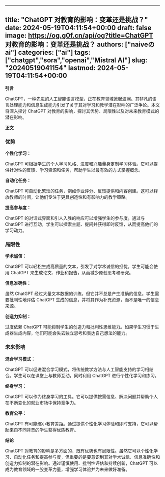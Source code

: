 
---
title: "ChatGPT 对教育的影响：变革还是挑战？"
date: 2024-05-19T04:11:54+00:00
draft: false
image: https://og.g0f.cn/api/og?title=ChatGPT 对教育的影响：变革还是挑战？
authors: ["naiveのai"]
categories: ["ai"]
tags: ["chatgpt","sora","openai","Mistral AI"]
slug: "20240519041154"
lastmod: 2024-05-19T04:11:54+00:00
---
**引言**

ChatGPT，一种先进的人工智能语言模型，正在教育领域掀起波澜。其非凡的语言处理能力和信息生成能力引发了关于其对学习和教学潜在影响的广泛争论。本文将深入探讨 ChatGPT 对教育的影响，探讨其优势、局限性以及对未来教育模式的潜在影响。

**正文**

### 优势

**个性化学习：**

ChatGPT 可根据学生的个人学习风格、进度和兴趣量身定制学习体验。它可以提供针对性的反馈、学习资源和任务，帮助学生以最有效的方式掌握概念。

**自动化任务：**

ChatGPT 可自动化繁琐的任务，例如作业评分、反馈提供和内容创建。这可以释放教师的时间，让他们专注于更具创造性和有影响力的教学策略。

**提高参与度：**

ChatGPT 的对话式界面和引人入胜的响应可以增强学生的参与度。通过与 ChatGPT 进行互动，学生可以探索主题、提问并获得即时反馈，从而提高他们的学习动力。

### 局限性

**学术诚信：**

ChatGPT 可以轻松生成高质量的文本，引发了对学术诚信的担忧。学生可能会使用 ChatGPT 来生成论文、作业和报告，从而减少原创思考和研究。

**信息准确性：**

虽然 ChatGPT 经过大量文本数据的训练，但它并不总是产生准确的信息。学生需要批判性地评估 ChatGPT 生成的信息，并将其作为补充资源，而不是唯一的信息来源。

**创造力抑制：**

过度依赖 ChatGPT 可能抑制学生的创造力和批判性思维能力。如果学生习惯于生成器生成内容，他们可能会失去独立思考和表达自己想法的能力。

### 未来影响

**混合学习模式：**

ChatGPT 可以促进混合学习模式，将传统教学方法与人工智能支持的学习相结合。学生可以在课堂上与教师互动，同时利用 ChatGPT 进行个性化学习和练习。

**终身学习：**

ChatGPT 可以作为终身学习的工具。它可以提供按需信息、解决问题并帮助个人在不断变化的就业市场中保持竞争力。

**教育公平：**

ChatGPT 有可能缩小教育差距。通过提供个性化学习体验和即时支持，它可以帮助来自不同背景的学生获得优质教育。

**结论**

ChatGPT 对教育的影响是多方面的，既有优势也有局限性。虽然它可以个性化学习、自动化任务和提高参与度，但重要的是要意识到其对学术诚信、信息准确性和创造力抑制的潜在影响。通过谨慎使用、批判性评估和持续创新，ChatGPT 可以成为教育领域的一股变革力量，增强学习体验并为未来做好准备。